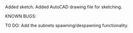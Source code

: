 Added sketch.
Added AutoCAD drawing file for sketching.



KNOWN BUGS:



TO DO:
Add the subnets spawning/despawning functionality.